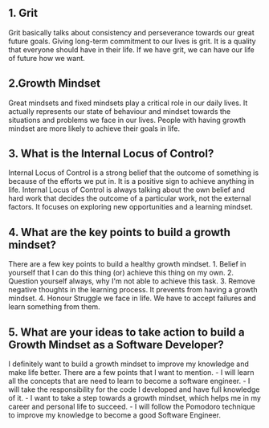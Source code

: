 ## 1. Grit
Grit basically talks about consistency and perseverance towards our great future goals.
Giving long-term commitment to our lives is grit. It is a quality that everyone should have in their life. If we have grit, we can have our life of future how we want.

## 2.Growth Mindset
Great mindsets and fixed mindsets play a critical role in our daily lives. It actually represents our state of behaviour and mindset towards the situations and problems we face in our lives. People with having growth mindset are more likely to achieve their goals in life.

## 3. What is the Internal Locus of Control?
Internal Locus of Control is a strong belief that the outcome of something is because of the efforts we put in. It is a positive sign to achieve anything in life. Internal Locus of Control is always talking about the own belief and hard work that decides the outcome of a particular work, not the external factors. It focuses on exploring new opportunities and a learning mindset.

## 4. What are the key points to build a growth mindset?
There are a few key points to build a healthy growth mindset.
    1. Belief in yourself that I can do this thing (or) achieve this thing on my own.
    2. Question yourself always, why I'm not able to achieve this task.
    3. Remove negative thoughts in the learning process. It prevents from having a growth
mindset.
    4. Honour Struggle we face in life. We have to accept failures and learn something from them.

## 5. What are your ideas to take action to build a Growth Mindset as a Software Developer?
I definitely want to build a growth mindset to improve my knowledge and make life better. There are a few points that I want to mention.
    - I will learn all the concepts that are need to learn to become a software engineer.
    - I will take the responsibility for the code I developed and have full knowledge of it.
    - I want to take a step towards a growth mindset, which helps me in my career and personal life to succeed.
    - I will follow the Pomodoro technique to improve my knowledge to become a good Software Engineer.
